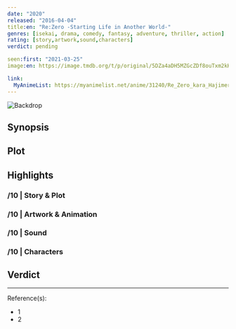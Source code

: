 ```yaml
---
date: "2020"
released: "2016-04-04"
title:en: "Re:Zero -Starting Life in Another World-"
genres: [isekai, drama, comedy, fantasy, adventure, thriller, action]
rating: [story,artwork,sound,characters]
verdict: pending

seen:first: "2021-03-25"
image:en: https://image.tmdb.org/t/p/original/5DZa4aDH5MZGcZDf8ouTxm2kH2Y.jpg

link:
  MyAnimeList: https://myanimelist.net/anime/31240/Re_Zero_kara_Hajimeru_Isekai_Seikatsu
---
```


![Backdrop]()

## Synopsis

## Plot

## Highlights

### /10 | Story & Plot

### /10 | Artwork & Animation

### /10 | Sound

### /10 | Characters

## Verdict

<!-- SPOILERS -->

<!-- CLOSING -->

---
Reference(s):

- 1
- 2
